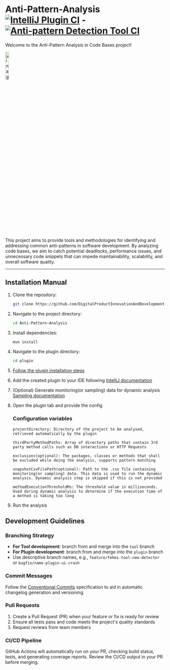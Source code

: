 # Anti-Pattern-Analysis [![IntelliJ Plugin CI](https://github.com/DigitalProductInnovationAndDevelopment/Anti-Pattern-Analysis/actions/workflows/plugin-ci.yml/badge.svg?branch=plugin)](https://github.com/DigitalProductInnovationAndDevelopment/Anti-Pattern-Analysis/actions/workflows/plugin-ci.yml) - [![Anti-pattern Detection Tool CI](https://github.com/DigitalProductInnovationAndDevelopment/Anti-Pattern-Analysis/actions/workflows/tool-ci.yml/badge.svg)](https://github.com/DigitalProductInnovationAndDevelopment/Anti-Pattern-Analysis/actions/workflows/tool-ci.yml)

Welcome to the Anti-Pattern Analysis in Code Bases project!

<img src="https://github.com/DigitalProductInnovationAndDevelopment/Anti-Pattern-Analysis/assets/58306766/dfb0b129-83c0-42fd-852b-778c87da46b8" alt="image" width=15% height=15%/>
<br>
This project aims to provide tools and methodologies for identifying and addressing common anti-patterns in software development. By analyzing code bases, we aim to catch potential deadlocks, performance issues, and unnecessary code snippets that can impede maintainability, scalability, and overall software quality.

---

## Installation Manual

1. Clone the repository:
   ```bash
   git clone https://github.com/DigitalProductInnovationAndDevelopment/Anti-Pattern-Analysis.git
   ```
2. Navigate to the project directory:
   ```bash
   cd Anti-Pattern-Analysis
   ```
3. Install dependencies:
   ```bash
   mvn install
   ```
4. Navigate to the plugin directory:
   ```bash
   cd plugin
   ```
5. [Follow the plugin installation steps](/plugin/README.md)

6. Add the created plugin to your IDE following [IntelliJ documentation](https://www.jetbrains.com/help/idea/managing-plugins.html#install_plugin_from_disk)

7. (Optional) Generate monitoring(or sampling) data for dynamic analysis [Sampling documentation](docs/sampling.md)

8. Open the plugin tab and provide the config<br>
   ### Configuration variables
   ```
   projectDirectory: Directory of the project to be analysed, retrieved automatically by the plugin
   ```
   ```
   thirdPartyMethodPaths: Array of directory paths that contain 3rd party method calls such as DB interactions or HTTP Requests
   ```
   ```
   exclusions(optional): The packages, classes or methods that shall be excluded while doing the analysis, supports pattern matching
   ```
   ```
   snapshotCsvFilePath(optional): Path to the .csv file containing monitoring(or sampling) data. This data is used to run the dynamic analysis. Dynamic analysis step is skipped if this is not provided
   ```
   ```
   methodExecutionThresholdMs: The threshold value in milliseconds. Used during dynamic analysis to determine if the execution time of a method is taking too long
   ```
   
9. Run the analysis

## Development Guidelines

### Branching Strategy

- **For Tool development**: branch from and merge into the `tool` branch
- **For Plugin development**: branch from and merge into the `plugin` branch
- Use descriptive branch names, e.g., `feature/fehmi-tool-new-detector` or `bugfix/name-plugin-ui-crash`

### Commit Messages

Follow the [Conventional Commits](https://www.conventionalcommits.org/) specification to aid in automatic changelog generation and versioning.

### Pull Requests

1. Create a Pull Request (PR) when your feature or fix is ready for review
2. Ensure all tests pass and code meets the project's quality standards
3. Request reviews from team members

### CI/CD Pipeline

GitHub Actions will automatically run on your PR, checking build status, tests, and generating coverage reports. Review the CI/CD output in your PR before merging.


